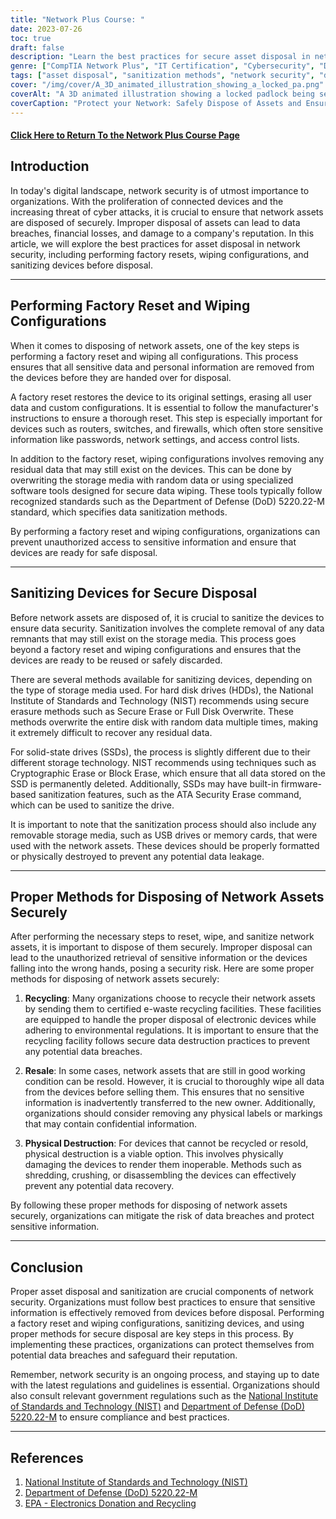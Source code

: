 ```yaml
---
title: "Network Plus Course: "
date: 2023-07-26
toc: true
draft: false
description: "Learn the best practices for secure asset disposal in network security, including factory reset, wiping configurations, and sanitization methods to ensure data security."
genre: ["CompTIA Network Plus", "IT Certification", "Cybersecurity", "Data Security", "Network Administration", "Technology Education", "Professional Development", "Digital Skills", "Information Technology", "Online Learning"]
tags: ["asset disposal", "sanitization methods", "network security", "data security", "factory reset", "wiping configurations", "secure data wiping", "hardware disposal", "network administration", "technology education", "cybersecurity best practices", "secure device disposal", "IT certification", "data breaches", "government regulations", "NIST guidelines", "secure erasure methods", "electronic waste recycling", "data sanitization standards", "information assurance", "network asset management", "professional development", "digital skills", "online learning", "IT industry", "technology professionals", "secure network infrastructure", "data protection", "secure data removal", "asset management procedures"]
cover: "/img/cover/A_3D_animated_illustration_showing_a_locked_pa.png"
coverAlt: "A 3D animated illustration showing a locked padlock being securely disposed of."
coverCaption: "Protect your Network: Safely Dispose of Assets and Ensure Data Security."
---
```


#### [Click Here to Return To the Network Plus Course Page](/network-plus-start)

## **Introduction**

In today's digital landscape, network security is of utmost importance to organizations. With the proliferation of connected devices and the increasing threat of cyber attacks, it is crucial to ensure that network assets are disposed of securely. Improper disposal of assets can lead to data breaches, financial losses, and damage to a company's reputation. In this article, we will explore the best practices for asset disposal in network security, including performing factory resets, wiping configurations, and sanitizing devices before disposal.

______

## **Performing Factory Reset and Wiping Configurations**

When it comes to disposing of network assets, one of the key steps is performing a factory reset and wiping all configurations. This process ensures that all sensitive data and personal information are removed from the devices before they are handed over for disposal. 

A factory reset restores the device to its original settings, erasing all user data and custom configurations. It is essential to follow the manufacturer's instructions to ensure a thorough reset. This step is especially important for devices such as routers, switches, and firewalls, which often store sensitive information like passwords, network settings, and access control lists.

In addition to the factory reset, wiping configurations involves removing any residual data that may still exist on the devices. This can be done by overwriting the storage media with random data or using specialized software tools designed for secure data wiping. These tools typically follow recognized standards such as the Department of Defense (DoD) 5220.22-M standard, which specifies data sanitization methods.

By performing a factory reset and wiping configurations, organizations can prevent unauthorized access to sensitive information and ensure that devices are ready for safe disposal.

______
## **Sanitizing Devices for Secure Disposal**

Before network assets are disposed of, it is crucial to sanitize the devices to ensure data security. Sanitization involves the complete removal of any data remnants that may still exist on the storage media. This process goes beyond a factory reset and wiping configurations and ensures that the devices are ready to be reused or safely discarded.

There are several methods available for sanitizing devices, depending on the type of storage media used. For hard disk drives (HDDs), the National Institute of Standards and Technology (NIST) recommends using secure erasure methods such as Secure Erase or Full Disk Overwrite. These methods overwrite the entire disk with random data multiple times, making it extremely difficult to recover any residual data.

For solid-state drives (SSDs), the process is slightly different due to their different storage technology. NIST recommends using techniques such as Cryptographic Erase or Block Erase, which ensure that all data stored on the SSD is permanently deleted. Additionally, SSDs may have built-in firmware-based sanitization features, such as the ATA Security Erase command, which can be used to sanitize the drive.

It is important to note that the sanitization process should also include any removable storage media, such as USB drives or memory cards, that were used with the network assets. These devices should be properly formatted or physically destroyed to prevent any potential data leakage.

______

## **Proper Methods for Disposing of Network Assets Securely**

After performing the necessary steps to reset, wipe, and sanitize network assets, it is important to dispose of them securely. Improper disposal can lead to the unauthorized retrieval of sensitive information or the devices falling into the wrong hands, posing a security risk. Here are some proper methods for disposing of network assets securely:

1. **Recycling**: Many organizations choose to recycle their network assets by sending them to certified e-waste recycling facilities. These facilities are equipped to handle the proper disposal of electronic devices while adhering to environmental regulations. It is important to ensure that the recycling facility follows secure data destruction practices to prevent any potential data breaches.

2. **Resale**: In some cases, network assets that are still in good working condition can be resold. However, it is crucial to thoroughly wipe all data from the devices before selling them. This ensures that no sensitive information is inadvertently transferred to the new owner. Additionally, organizations should consider removing any physical labels or markings that may contain confidential information.

3. **Physical Destruction**: For devices that cannot be recycled or resold, physical destruction is a viable option. This involves physically damaging the devices to render them inoperable. Methods such as shredding, crushing, or disassembling the devices can effectively prevent any potential data recovery.

By following these proper methods for disposing of network assets securely, organizations can mitigate the risk of data breaches and protect sensitive information.

______


## **Conclusion**

Proper asset disposal and sanitization are crucial components of network security. Organizations must follow best practices to ensure that sensitive information is effectively removed from devices before disposal. Performing a factory reset and wiping configurations, sanitizing devices, and using proper methods for secure disposal are key steps in this process. By implementing these practices, organizations can protect themselves from potential data breaches and safeguard their reputation.

Remember, network security is an ongoing process, and staying up to date with the latest regulations and guidelines is essential. Organizations should also consult relevant government regulations such as the [National Institute of Standards and Technology (NIST)](https://www.nist.gov/) and [Department of Defense (DoD) 5220.22-M](http://localhost:1313/articles/dod-5220.22-m-data-sanitization-summarized/) to ensure compliance and best practices.

______

## **References**

1. [National Institute of Standards and Technology (NIST)](https://www.nist.gov/)
2. [Department of Defense (DoD) 5220.22-M](http://localhost:1313/articles/dod-5220.22-m-data-sanitization-summarized/)
3. [EPA - Electronics Donation and Recycling](https://www.epa.gov/recycle/electronics-donation-and-recycling)
